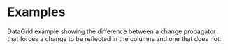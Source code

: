 # Examples

DataGrid example showing the difference between a change propagator that forces a change to be reflected in the columns and one that does not.

